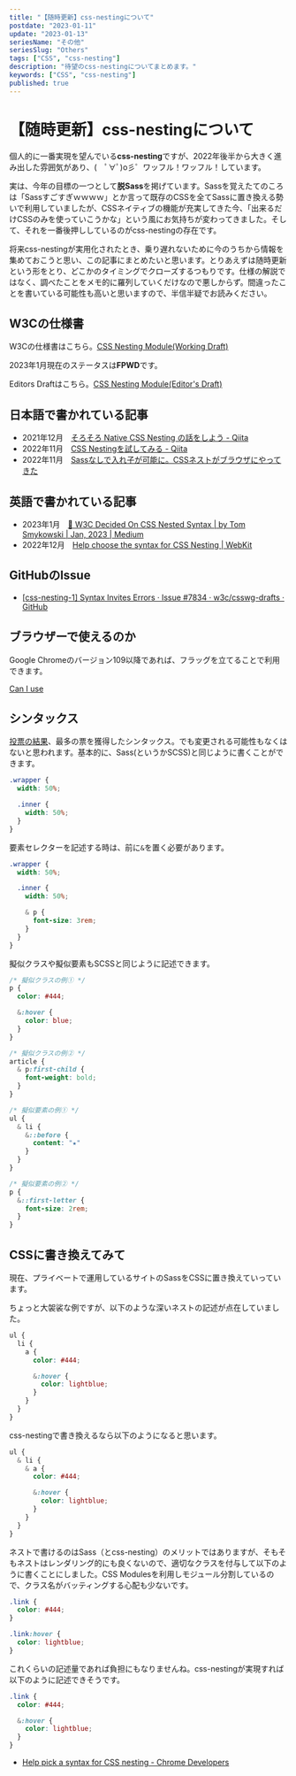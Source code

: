 ```yaml
---
title: "【随時更新】css-nestingについて"
postdate: "2023-01-11"
update: "2023-01-13"
seriesName: "その他"
seriesSlug: "Others"
tags: ["CSS", "css-nesting"]
description: "待望のcss-nestingについてまとめます。"
keywords: ["CSS", "css-nesting"]
published: true
---
```


# 【随時更新】css-nestingについて

個人的に一番実現を望んでいる**css-nesting**ですが、2022年後半から大きく進み出した雰囲気があり、(　ﾟ∀ﾟ)o彡゜ワッフル！ワッフル！しています。

実は、今年の目標の一つとして**脱Sass**を掲げています。Sassを覚えたてのころは「Sassすごすぎｗｗｗｗ」とか言って既存のCSSを全てSassに置き換える勢いで利用していましたが、CSSネイティブの機能が充実してきた今、「出来るだけCSSのみを使っていこうかな」という風にお気持ちが変わってきました。そして、それを一番後押ししているのがcss-nestingの存在です。

将来css-nestingが実用化されたとき、乗り遅れないために今のうちから情報を集めておこうと思い、この記事にまとめたいと思います。とりあえずは随時更新という形をとり、どこかのタイミングでクローズするつもりです。仕様の解説ではなく、調べたことをメモ的に羅列していくだけなので悪しからず。間違ったことを書いている可能性も高いと思いますので、半信半疑でお読みください。

## W3Cの仕様書

W3Cの仕様書はこちら。[CSS Nesting Module(Working Draft)](https://www.w3.org/TR/2021/WD-css-nesting-1-20210831/)

2023年1月現在のステータスは**FPWD**です。

Editors Draftはこちら。[CSS Nesting Module(Editor's Draft)](https://drafts.csswg.org/css-nesting-1/)

## 日本語で書かれている記事

- 2021年12月　[そろそろ Native CSS Nesting の話をしよう - Qiita](https://qiita.com/otsuky/items/68a5fa533aff3f9386e5)
- 2022年11月　[CSS Nestingを試してみる - Qiita](https://qiita.com/yuki-endo/items/37cd718318488ced7254)
- 2022年11月　[Sassなしで入れ子が可能に。CSSネストがブラウザにやってきた](https://zenn.dev/moneyforward/articles/css-nesting-without-sass)

## 英語で書かれている記事

- 2023年1月　[🎨 W3C Decided On CSS Nested Syntax | by Tom Smykowski | Jan, 2023 | Medium](https://tomaszs2.medium.com/w3c-decided-on-css-nested-syntax-950bc13f3ce7)
- 2022年12月　[Help choose the syntax for CSS Nesting | WebKit](https://webkit.org/blog/13607/help-choose-from-options-for-css-nesting-syntax/)

## GitHubのIssue

- [[css-nesting-1] Syntax Invites Errors · Issue #7834 · w3c/csswg-drafts · GitHub](https://github.com/w3c/csswg-drafts/issues/7834)

## ブラウザーで使えるのか

Google Chromeのバージョン109以降であれば、フラッグを立てることで利用できます。

[Can I use](https://caniuse.com/css-nesting)

## シンタックス

[投票の結果](https://webkit.org/blog/13607/help-choose-from-options-for-css-nesting-syntax/)、最多の票を獲得したシンタックス。でも変更される可能性もなくはないと思われます。基本的に、Sass(というかSCSS)と同じように書くことができます。

```css
.wrapper {
  width: 50%;

  .inner {
    width: 50%;
  }
}
```

要素セレクターを記述する時は、前に`&`を置く必要があります。

```css
.wrapper {
  width: 50%;

  .inner {
    width: 50%;

    & p {
      font-size: 3rem;
    }
  }
}
```

擬似クラスや擬似要素もSCSSと同じように記述できます。

```css
/* 擬似クラスの例① */
p {
  color: #444;

  &:hover {
    color: blue;
  }
}

/* 擬似クラスの例② */
article {
  & p:first-child {
    font-weight: bold;
  }
}

/* 擬似要素の例① */
ul {
  & li {
    &::before {
      content: "★"
    }
  }
}

/* 擬似要素の例② */
p {
  &::first-letter {
    font-size: 2rem;
  }
}
```

## CSSに書き換えてみて

現在、プライベートで運用しているサイトのSassをCSSに置き換えていっています。

ちょっと大袈裟な例ですが、以下のような深いネストの記述が点在していました。

```scss
ul {
  li {
    a {
      color: #444;

      &:hover {
        color: lightblue;
      }
    }
  }
}
```

css-nestingで書き換えるなら以下のようになると思います。

```scss
ul {
  & li {
    & a {
      color: #444;

      &:hover {
        color: lightblue;
      }
    }
  }
}
```

ネストで書けるのはSass（とcss-nesting）のメリットではありますが、そもそもネストはレンダリング的にも良くないので、適切なクラスを付与して以下のように書くことにしました。CSS Modulesを利用しモジュール分割しているので、クラス名がバッティングする心配も少ないです。

```css
.link {
  color: #444;
}

.link:hover {
  color: lightblue;
}
```

これくらいの記述量であれば負担にもなりませんね。css-nestingが実現すれば以下のように記述できそうです。

```scss
.link {
  color: #444;

  &:hover {
    color: lightblue;
  }
}
```


- [Help pick a syntax for CSS nesting - Chrome Developers](https://developer.chrome.com/blog/help-css-nesting/)
